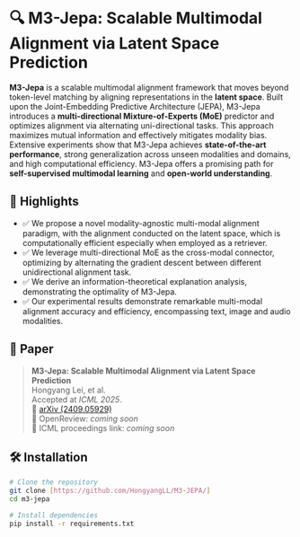 # 🔍 M3-Jepa: Scalable Multimodal Alignment via Latent Space Prediction

**M3-Jepa** is a scalable multimodal alignment framework that moves beyond token-level matching by aligning representations in the **latent space**. Built upon the Joint-Embedding Predictive Architecture (JEPA), M3-Jepa introduces a **multi-directional Mixture-of-Experts (MoE)** predictor and optimizes alignment via alternating uni-directional tasks. This approach maximizes mutual information and effectively mitigates modality bias. Extensive experiments show that M3-Jepa achieves **state-of-the-art performance**, strong generalization across unseen modalities and domains, and high computational efficiency. M3-Jepa offers a promising path for **self-supervised multimodal learning** and **open-world understanding**.

## 🚀 Highlights

- ✅ We propose a novel modality-agnostic multi-modal alignment paradigm, with the alignment conducted on the latent space, which is computationally efficient especially when employed as a retriever.
- ✅ We leverage multi-directional MoE as the cross-modal connector, optimizing by alternating the gradient descent between different unidirectional alignment task.
- ✅ We derive an information-theoretical explanation analysis, demonstrating the optimality of M3-Jepa.
- ✅  Our experimental results demonstrate remarkable multi-modal alignment accuracy and efficiency, encompassing text, image and audio modalities.

## 📄 Paper

> **M3-Jepa: Scalable Multimodal Alignment via Latent Space Prediction**  
> Hongyang Lei, et al.  
> Accepted at *ICML 2025*.  
> 📄 [arXiv (2409.05929)](https://arxiv.org/pdf/2409.05929)  
> 📝 OpenReview: *coming soon*  
> 🔗 ICML proceedings link: *coming soon*

## 🛠 Installation

```bash
# Clone the repository
git clone [https://github.com/HongyangLL/M3-JEPA/]
cd m3-jepa

# Install dependencies
pip install -r requirements.txt

